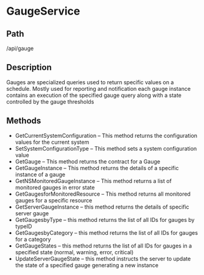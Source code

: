 [title]: # (Gauge Service)
[tags]: # (Console and Internal Services)
[priority]: # (100) 
# GaugeService

## Path

/api/gauge

## Description

Gauges are specialized queries used to return specific values on a schedule.  Mostly used for reporting and notification each gauge instance contains an execution of the specified gauge query along with a state controlled by the gauge thresholds

## Methods

* GetCurrentSystemConfiguration – This method returns the configuration values for the current system
* SetSystemConfigurationType – This method sets a system configuration value
* GetGauge – This method returns the contract for a Gauge
* GetGaugeInstance – This method returns the details of a specific instance of a gauge
* GetNSMonitoredGaugeInstance – This method returns a list of monitored gauges in error state
* GetGaugesforMonitoredResource – This method returns all monitored gauges for a specific resource
* GetServerGaugeInstance – this method returns the details of specific server gauge
* GetGaugesbyType – this method returns the list of all IDs for gauges by typeID
* GetGaugesbyCategory – this method returns the list of all IDs for gauges for a category
* GetGaugeStates – this method returns the list of all IDs for gauges in a specified state (normal, warning, error, critical)
* UpdateServerGaugeState – this method instructs the server to update the state of a specified gauge generating a new instance